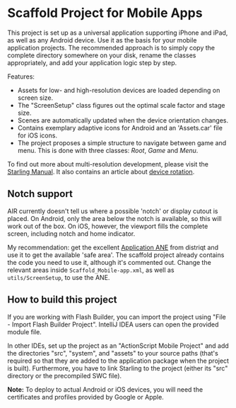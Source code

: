 Scaffold Project for Mobile Apps
================================

This project is set up as a universal application supporting iPhone and iPad, as well as any Android device. 
Use it as the basis for your mobile application projects. 
The recommended approach is to simply copy the complete directory somewhere on your disk, rename the classes appropriately, and add your application logic step by step.

Features:

* Assets for low- and high-resolution devices are loaded depending on screen size.
* The "ScreenSetup" class figures out the optimal scale factor and stage size.
* Scenes are automatically updated when the device orientation changes.
* Contains exemplary adaptive icons for Android and an 'Assets.car' file for iOS icons.
* The project proposes a simple structure to navigate between game and menu.
  This is done with three classes: _Root_, _Game_ and _Menu_.

To find out more about multi-resolution development, please visit the [Starling Manual][1]. 
It also contains an article about [device rotation][2].

[1]: https://manual.starling-framework.org/en/#_multi_resolution_development
[2]: https://manual.starling-framework.org/en/#_device_rotation

## Notch support

AIR currently doesn't tell us where a possible 'notch' or display cutout is placed. 
On Android, only the area below the notch is available, so this will work out of the box.
On iOS, however, the viewport fills the complete screen, including notch and home indicator.

My recommendation: get the excellent [Application ANE][3] from distriqt and use it to get the available 'safe area'.
The scaffold project already contains the code you need to use it, although it's commented out.
Change the relevant areas inside `Scaffold_Mobile-app.xml`, as well as `utils/ScreenSetup`, to use the ANE.

[3]: https://airnativeextensions.com/extension/com.distriqt.Application

## How to build this project ##

If you are working with Flash Builder, you can import the project using "File - Import Flash Builder Project".
IntelliJ IDEA users can open the provided module file.

In other IDEs, set up the project as an "ActionScript Mobile Project" and add the directories "src", "system", and "assets" to your source paths (that's required so that they are added to the application package when the project is built).
Furthermore, you have to link Starling to the project (either its "src" directory or the precompiled SWC file).

**Note:** To deploy to actual Android or iOS devices, you will need the certificates and profiles provided by Google or Apple.
